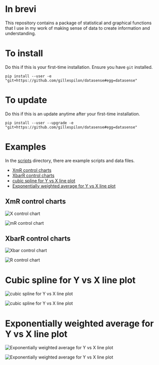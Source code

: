 # In brevi

This repository contains a package of statistical and graphical functions
that I use in my work of making sense of data to create information
and understanding.

# To install #

Do this if this is your first-time installation. Ensure you have `git` installed.

```
pip install --user -e "git+https://github.com/gillespilon/datasense#egg=datasense"
```

# To update #

Do this if this is an update anytime after your first-time installation.

```
pip install --user --upgrade -e "git+https://github.com/gillespilon/datasense#egg=datasense"
```

# Examples

In the [scripts](scripts/) directory, there are example scripts and data files.

- [XmR control charts](#xmr-control-charts)
- [XbarR control charts](#xbarr-control-charts)
- [cubic spline for Y vs X line plot](#cubic-spline-for-y-vs-x-line-plot)
- [Exponentially weighted average for Y vs X line plot](#exponentially-weighted-average-for-y-vs-x-line-plot)

## XmR control charts

![X control chart](scripts/x_mr_example_x.svg)

![mR control chart](scripts/x_mr_example_mr.svg)

## XbarR control charts

![Xbar control chart](scripts/xbar_r_example_xbar.svg)

![R control chart](scripts/xbar_r_example_r.svg)

# Cubic spline for Y vs X line plot

![cubic spline for Y vs X line plot](scripts/cubic_spline_datetime_float.svg)

![cubic spline for Y vs X line plot](scripts/cubic_spline_integer_float.svg)

# Exponentially weighted average for Y vs X line plot

![Exponentially weighted average for Y vs X line plot](scripts/exponentially_weighted_average_datetime_float.svg)

![Exponentially weighted average for Y vs X line plot](scripts/exponentially_weighted_average_integer_float.svg)
